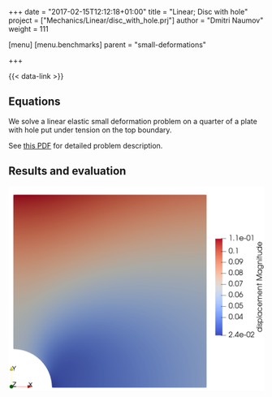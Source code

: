 +++
date = "2017-02-15T12:12:18+01:00"
title = "Linear; Disc with hole"
project = ["Mechanics/Linear/disc_with_hole.prj"]
author = "Dmitri Naumov"
weight = 111

[menu]
  [menu.benchmarks]
    parent = "small-deformations"

+++

{{< data-link >}}

## Equations

We solve a linear elastic small deformation problem on a quarter of a plate with hole put under tension on the top boundary.

See [this PDF](Circular_hole.pdf) for detailed problem description.

## Results and evaluation

![Result showing the displacement field.](disc_with_hole_pcs_0_ts_4_t_1.000000.png)
